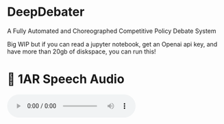 # DeepDebater
A Fully Automated and Choreographed Competitive Policy Debate System 


Big WIP but if you can read a jupyter notebook, get an Openai api key, and have more than 20gb of diskspace, you can run this! 
# 🎵 1AR Speech Audio

<audio controls>
  <source src="https://github.com/Hellisotherpeople/DeepDebater/raw/main/speeches/1ar_speech.mp3" type="audio/mpeg">
  Your browser does not support the audio element.
</audio>
